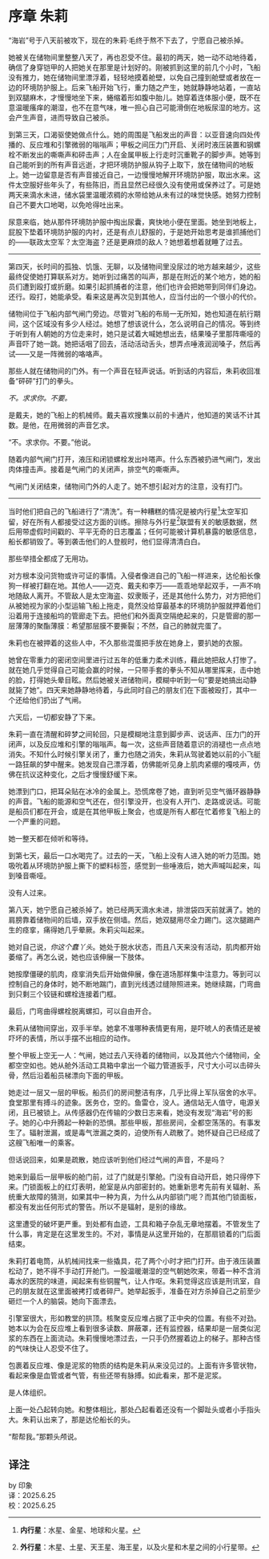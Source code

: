 # 序章 朱莉
   
“海岩”号于八天前被攻下，现在的朱莉·毛终于熬不下去了，宁愿自己被杀掉。   
   
她被关在储物间里整整八天了，再也忍受不住。最初的两天，她一动不动地待着，确信了身穿铠甲的人把她关在那里是计划好的。刚被抓到这里的前几个小时，飞船没有推力，她在储物间里漂浮着，轻轻地摸着舱壁，以免自己撞到舱壁或者放在一边的环境防护服上。后来飞船开始飞行，重力随之产生，她就静静地站着，一直站到双腿麻木，才慢慢地坐下来，蜷缩着形如腹中胎儿。她穿着连体服小便，既不在意温暖瘙痒的潮湿，也不在意气味，唯一担心自己可能滑倒在地板尿湿的地方。这会产生声音，进而导致自己被杀。   
   
到第三天，口渴驱使她做点什么。她的周围是飞船发出的声音：以亚音速向四处传播的、反应堆和引擎微弱的嗡嗡声；甲板之间压力门开启、关闭时液压装置和钢螺栓不断发出的嘶嘶声和砰击声；人在金属甲板上行走时沉重靴子的脚步声。她等到自己能听到的所有声音远逝，才把环境防护服从钩子上取下，放在储物间的地板上。她一边留意是否有声音接近自己，一边慢慢地解开环境防护服，取出水来。这件太空服好些年头了，有些陈旧，而且显然已经很久没有使用或保养过了。可是她两天来滴水未进，储水袋里温暖浓稠的水带给她从未有过的味觉快感。她努力控制自己不要大口地喝，以免呛得吐出来。   
   
尿意来临，她从那件环境防护服中掏出尿囊，爽快地小便在里面。她坐到地板上，屁股下垫着环境防护服的内衬，还是有点儿舒服的，于是她开始思考是谁抓捕他们的——联政太空军？太空海盗？还是更麻烦的敌人？她想着想着就睡了过去。   

------

第四天，长时间的孤独、饥饿、无聊，以及储物间里没尿过的地方越来越少，这些最终促使她打算联系对方。她听到过痛苦的叫声，那是在附近的某个地方，她的船员们遭到殴打或折磨。如果引起抓捕者的注意，他们也许会把她带到同伴们身边。还行。殴打，她能承受。看来这是再次见到其他人，应当付出的一个很小的代价。   
   
储物间位于飞船内部气闸门旁边。尽管对飞船的布局一无所知，她也知道在航行期间，这个区域没有多少人经过。她想了想该说什么，怎么说明自己的情况。等到终于听到有人朝她的方位走来时，她只是试着大喊她想出去，结果嗓子里那阵嘶哑的声音吓了她一跳。她把话咽了回去，活动活动舌头，想弄点唾液润润嗓子，然后再试——又是一阵微弱的咯咯声。   
   
那些人就在储物间的门外。有一个声音在轻声说话。听到话的内容后，朱莉收回准备“砰砰”打门的拳头。   
   
<em>不。求求你。不要。</em>   
   
是戴夫，她的飞船上的机械师。戴夫喜欢搜集以前的卡通片，他知道的笑话不计其数。是他，在用微弱的声音乞求。   
   
“不。求求你。不要。”他说。   
   
随着内部气闸门打开，液压和闭锁螺栓发出咔嗒声。什么东西被扔进气闸门，发出肉体撞击声。接着是气闸门的关闭声，排空气的嘶嘶声。   
   
气闸门关闭结束，储物间门外的人走了。她不想引起对方的注意，没有打门。   

------

当时他们把自己的飞船进行了“清洗”。有一种糟糕的情况是被内行星[^1]太空军扣留，好在所有人都接受过这方面的训练。擦除与外行星[^2]联盟有关的敏感数据，然后用带虚假时间戳的、平平无奇的日志覆盖；任何可能被计算机暴露的敏感信息，船长都销毁了。等到袭击他们的人登舰时，他们显得清清白白。   
   
那些举措全都成了无用功。   
   
对方根本没问货物或许可证的事情。入侵者像进自己的飞船一样进来，达伦船长像狗一样被打翻在地。其他人——迈克、戴夫和李万——乖乖地举起双手，一声不响地随敌人离开。不管敌人是太空海盗、奴隶贩子，还是其他什么势力，对方把他们从被她视为家的小型运输飞船上拖走，竟然没给穿最基本的环境防护服就押着他们沿着用于连接船坞的管廊走下去。把他们和外面真空隔绝起来的，只是管廊的那一层薄薄的聚酯薄膜：希望那层膜不要撕裂；不然，自己的肺就完蛋了。   
   
朱莉也在被押着的这些人中，不久那些混蛋把手放在她身上，要扒她的衣服。   
   
她曾在零重力的密闭空间里进行过五年的低重力柔术训练，藉此她把敌人打惨了。就在她几乎觉得自己可能会赢的时候，一只带手套的拳头不知从哪里挥来，击中她的脸，打得她头晕目眩。然后她被关进储物间，模糊中听到一句“要是她搞出动静就毙了她”。四天来她静静地待着，与此同时自己的朋友们在下面被殴打，其中一个还给他们扔出了气闸。   
   
六天后，一切都安静了下来。   
   
朱莉一直在清醒和碎梦之间轮回，只是模糊地注意到脚步声、说话声、压力门的开闭声，以及反应堆和引擎的嗡嗡声。每一次，这些声音随着意识的消褪也一点点地消失。不知什么时候引擎关闭了，重力也随之消失，朱莉从驾驶着她以前的小飞艇一路狂飙的梦中醒来。她发现自己漂浮着，仿佛能听见身上肌肉紧绷的嘎吱声，仿佛在抗议这种变化，之后才慢慢舒缓下来。   
   
她漂到门口，把耳朵贴在冰冷的金属上。恐慌席卷了她，直到听见空气循环器静静的声音。飞船的能源和空气还在，但引擎没开，也没有人开门、走路或说话。可能是船员们都在开会，或是在其他甲板上聚会，也或是所有人都在忙着修复飞船上的一个严重的问题。   
   
她一整天都在倾听和等待。   
   
到第七天，最后一口水喝完了。过去的一天，飞船上没有人进入她的听力范围。她吸吮着从环境防护服上撕下的塑料标签，感觉到一些唾液后，她大声喊叫起来，叫到嗓音嘶哑。   
   
没有人过来。   
   
第八天，她宁愿自己被杀掉了。她已经两天滴水未进，排泄袋四天前就满了。她的肩膀靠着储物间的后墙，双手放在侧墙。然后，她双腿用尽全力踢门。这次腿踢产生的痉挛，痛得她几乎晕厥。朱莉尖叫起来。   
   
她对自己说，<em>你这个蠢丫头</em>。她处于脱水状态，而且八天来没有活动，肌肉都开始萎缩了。再怎么说，她也应该伸展一下肢体。   
   
她按摩僵硬的肌肉，痉挛消失后开始做伸展，像在道场那样集中注意力。等到可以控制自己的身体时，她不断地踹门，直到光线透过缝隙照进来。她继续踹，门弯曲到只剩三个铰链和螺栓连接着门框。   
   
最后，门弯曲得螺栓脱离螺扣，可以自由开合。   
   
朱莉从储物间穿出，双手半举。她拿不准哪种表情更有用，是吓唬人的表情还是被吓坏的表情，所以手摆不出相应的动作。   
   
整个甲板上空无一人：气闸，她过去八天待着的储物间，以及其他六个储物间，全都空空如也。她从舱外活动工具箱中拿出一个磁力管道扳手，尺寸大小可以击碎头骨，然后沿着船员梯漂向下面的甲板。   
   
她走过一层又一层的甲板。船员们的房间整洁有序，几乎比得上军队宿舍的水平。食堂那里有搏斗的迹象。医务仓，空的。鱼雷仓，没人。通信站无人值守，电源关闭，且已被锁上。从传感器仍在传输的少数日志来看，她没有发现“海岩”号的影子。她的心中升腾起一种新的恐惧。那些甲板，那些房间，全都空荡荡的。有事发生了。辐射泄漏，或是毒气泄漏之类的，迫使所有人疏散了。她怀疑自己已经成了这艘飞船唯一的乘客。   
   
但话说回来，如果是疏散，她应该听到他们经过气闸的声音，不是吗？   
   
她来到最后一层甲板的舱门前，过了门就是引擎舱。门没有自动开启，她只得停下来。门锁面板上的红灯表明，舱室是从内部密封的。她重新思考先前有关辐射、系统重大故障的猜测，如果其中一种为真，为什么从内部锁门呢？而其他门锁面板，都没有发出任何形式的警告。所以不是辐射，是别的缘故。   
   
这里遭受的破坏更严重。到处都有血迹，工具和箱子杂乱无章地摆着。不管发生了什么事，肯定是在这里发生的。不对，事情是从这里开始的，在那扇锁着的门后面结束。   
   
朱莉打着电筒，从机械间找来一些撬具，花了两个小时才把门打开。由于液压装置松动了，她不得不手动打开舱门。一股温暖潮湿的空气朝她吹来，带着一种不含消毒水的医院的味道，闻起来有些铜腥气，让人作呕。朱莉觉得这应该是刑讯室，自己的朋友就在这里面被拷打或者碎尸。她举起扳手，准备在对方杀掉自己之前至少砸烂一个人的脑袋。她向下面漂去。   
   
引擎室很大，形如教堂的拱顶。核聚变反应堆占据了正中央的位置。有些不对劲。她本以为会在反应堆上看到很多读数、屏蔽罩，还有监控器，结果却是一层类似泥浆的东西在上面流动。朱莉慢慢地漂过去，一只手仍然握着边上的梯子。那种古怪的气味快让人忍受不住了。   
   
包裹着反应堆、像是泥浆的物质的结构是朱莉从来没见过的。上面有许多管状物，看起来像是血管或者气管，有些还带有脉搏。如此看来，那不是泥浆。   
   
是人体组织。   
   
上面一处凸起转向她。和整体相比，那处凸起看着还没有一个脚趾头或者小手指头大。朱莉认出来了，那是达伦船长的头。   
   
“帮帮我。”那颗头颅说。   
   
## 译注 
   
[^1]: **内行星**：水星、金星、地球和火星。   
[^2]: **外行星**：木星、土星、天王星、海王星，以及火星和木星之间的小行星带。   
   
by 印象   
译：2025.6.25   
校：2025.6.25